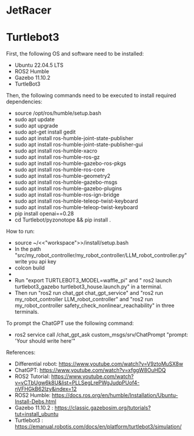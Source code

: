 # JetRacer



# Turtlebot3 
First, the following OS and software need to be installed:
- Ubuntu 22.04.5 LTS
- ROS2 Humble
- Gazebo 11.10.2
- TurtleBot3

Then, the following commands need to be executed to install required dependencies:
- source /opt/ros/humble/setup.bash
- sudo apt update
- sudo apt upgrade
- sudo apt-get install gedit
- sudo apt install ros-humble-joint-state-publisher
- sudo apt install ros-humble-joint-state-publisher-gui
- sudo apt install ros-humble-xacro
- sudo apt install ros-humble-ros-gz
- sudo apt install ros-humble-gazebo-ros-pkgs
- sudo apt install ros-humble-ros-core
- sudo apt install ros-humble-geometry2
- sudo apt install ros-humble-gazebo-msgs
- sudo apt install ros-humble-gazebo-plugins
- sudo apt install ros-humble-ros-ign-bridge
- sudo apt install ros-humble-teleop-twist-keyboard
- sudo apt install ros-humble-teleop-twist-keyboard
- pip install openai==0.28
- cd Turtlebot/pyzonotope && pip install .


How to run: 
- source ~/<<"workspace">>/install/setup.bash
- In the path "src/my_robot_controller/my_robot_controller/LLM_robot_controller.py" write you api key
- colcon build
- 
- Run "export TURTLEBOT3_MODEL=waffle_pi" and " ros2 launch turtlebot3_gazebo turtlebot3_house.launch.py" in a terminal.
- Then run "ros2 run chat_gpt chat_gpt_service" and "ros2 run my_robot_controller LLM_robot_controller" and "ros2 run my_robot_controller safety_check_nonlinear_reachability" in three terminals.

To prompt the ChatGPT use the following command:
- ros2 service call /chat_gpt_ask custom_msgs/srv/ChatPrompt "prompt: 'Your should write here'"

References: 
- Differential robot: https://www.youtube.com/watch?v=V9ztoMuSX8w
- ChatGPT: https://www.youtube.com/watch?v=xfggW8OuHDQ
- ROS2 Tutorial: https://www.youtube.com/watch?v=vCTbUgw6k8U&list=PLLSegLrePWgJudpPUof4-nVFHGkB62Izy&index=12
- ROS2 Humble: https://docs.ros.org/en/humble/Installation/Ubuntu-Install-Debs.html
- Gazebo 11.10.2 : https://classic.gazebosim.org/tutorials?tut=install_ubuntu
- Turtlebot3 : https://emanual.robotis.com/docs/en/platform/turtlebot3/simulation/






